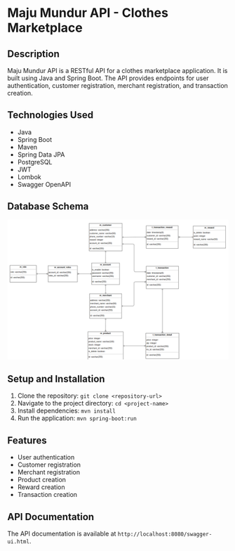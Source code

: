 # Maju Mundur API - Clothes Marketplace

## Description

Maju Mundur API is a RESTful API for a clothes marketplace application. It is built using Java and Spring Boot. 
The API provides endpoints for user authentication, customer registration, merchant registration, and transaction creation.

## Technologies Used

- Java
- Spring Boot
- Maven
- Spring Data JPA
- PostgreSQL
- JWT
- Lombok
- Swagger OpenAPI

## Database Schema

![img.png](img.png)

## Setup and Installation

1. Clone the repository: `git clone <repository-url>`
2. Navigate to the project directory: `cd <project-name>`
3. Install dependencies: `mvn install`
4. Run the application: `mvn spring-boot:run`

## Features

- User authentication
- Customer registration
- Merchant registration
- Product creation
- Reward creation
- Transaction creation

## API Documentation

The API documentation is available at `http://localhost:8080/swagger-ui.html`.
